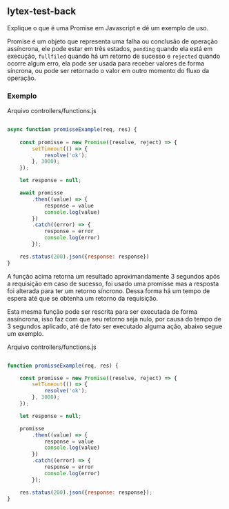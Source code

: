 ## lytex-test-back

Explique o que é uma Promise em Javascript e dê um exemplo de uso.

Promise é um objeto que representa uma falha ou conclusâo de operação assíncrona, ele pode estar em três estados, ```pending``` quando ela está em execução, ```fullfiled``` quando há um retorno de sucesso e ```rejected``` quando ocorre algum erro, ela pode ser usada para receber valores de forma síncrona, ou pode ser retornado o valor em outro momento do fluxo da operação.

### Exemplo

Arquivo controllers/functions.js
```js

async function promisseExample(req, res) {
    
    const promisse = new Promise((resolve, reject) => {
        setTimeout(() => {
            resolve('ok');
        }, 3000);
    });

    let response = null;

    await promisse
        .then((value) => {
            response = value
            console.log(value)
        })
        .catch((error) => {
            response = error
            console.log(error)
        });

    res.status(200).json({response: response})
}

```

A função acima retorna um resultado aproximandamente 3 segundos após a requisição em caso de sucesso, foi usado uma promisse mas a resposta foi alterada para ter um retorno síncrono. Dessa forma há um tempo de espera até que se obtenha um retorno da requisição.

Esta mesma função pode ser rescrita para ser executada de forma assíncrona, isso faz com que seu retorno seja nulo, por causa do tempo de 3 segundos aplicado, até de fato ser executado alguma ação, abaixo segue um exemplo.

Arquivo controllers/functions.js
```js

function promisseExample(req, res) {

    const promisse = new Promise((resolve, reject) => {
        setTimeout(() => {
            resolve('ok');
        }, 3000);
    });

    let response = null;

    promisse
        .then((value) => {
            response = value
            console.log(value)
        })
        .catch((error) => {
            response = error
            console.log(error)
        });

    res.status(200).json({response: response});
}

```